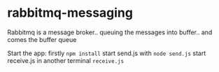 # rabbitmq-messaging
Rabbitmq is a message broker.. queuing the messages into buffer.. and comes the buffer queue

Start the app:
	firstly `npm install`
	start send.js with `node send.js`
	start receive.js in another terminal `receive.js`
	
